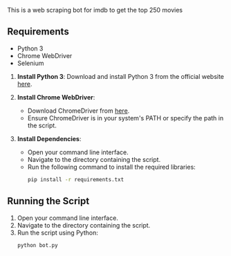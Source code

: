 This is a web scraping bot for imdb to get the top 250  movies

## Requirements

- Python 3
- Chrome WebDriver
- Selenium

1. **Install Python 3**: Download and install Python 3 from the official website [here](https://www.python.org/downloads/).

2. **Install Chrome WebDriver**:
   - Download ChromeDriver from [here](https://sites.google.com/a/chromium.org/chromedriver/downloads).
   - Ensure ChromeDriver is in your system's PATH or specify the path in the script.

3. **Install Dependencies**:
   - Open your command line interface.
   - Navigate to the directory containing the script.
   - Run the following command to install the required libraries:
     ```sh
     pip install -r requirements.txt
     ```
## Running the Script

1. Open your command line interface.
2. Navigate to the directory containing the script.
3. Run the script using Python:
   ```sh
   python bot.py